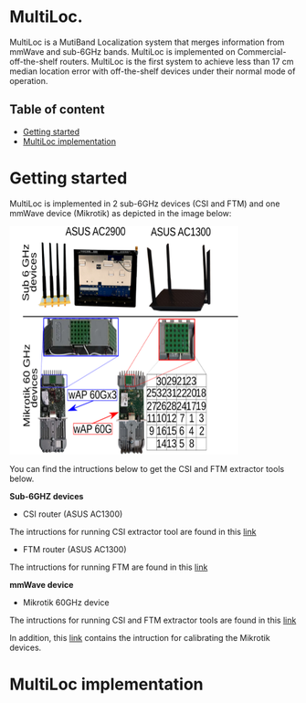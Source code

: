 # MultiLoc.

MultiLoc is a MutiBand Localization system that merges information from mmWave and sub-6GHz bands. MultiLoc is implemented on Commercial-off-the-shelf routers. MultiLoc is the first system to achieve less than 17 cm median location error with off-the-shelf devices under their normal mode of operation.

## Table of content

- [Getting started](#getting-started)
- [MultiLoc implementation](#multiloc-implementation)

# Getting started

MultiLoc is implemented in 2 sub-6GHz devices (CSI and FTM) and one mmWave device (Mikrotik) as depicted in the image below:

<img src="https://github.com/IMDEANetworksWNG/MultiLoc/blob/main/implementation.png" width="400" height="400">

You can find the intructions below to get the CSI and FTM extractor tools below.

**Sub-6GHZ devices**

* CSI  router (ASUS AC1300)

The intructions for running CSI extractor tool are found in this [link](https://github.com/IMDEANetworksWNG/UbiLocate)

* FTM  router (ASUS AC1300)

The intructions for running FTM are found in this [link](https://www.winlab.rutgers.edu/~gruteser/projects/ftm/index.htm)


**mmWave device**

* Mikrotik 60GHz device

The intructions for running CSI and FTM extractor tools are found in this [link](https://github.com/IMDEANetworksWNG/Mikrotik-researcher-tools)

In addition, this [link](https://github.com/IMDEANetworksWNG/Mikrotik-researcher-tools) contains the intruction for calibrating the Mikrotik devices. 

# MultiLoc implementation

